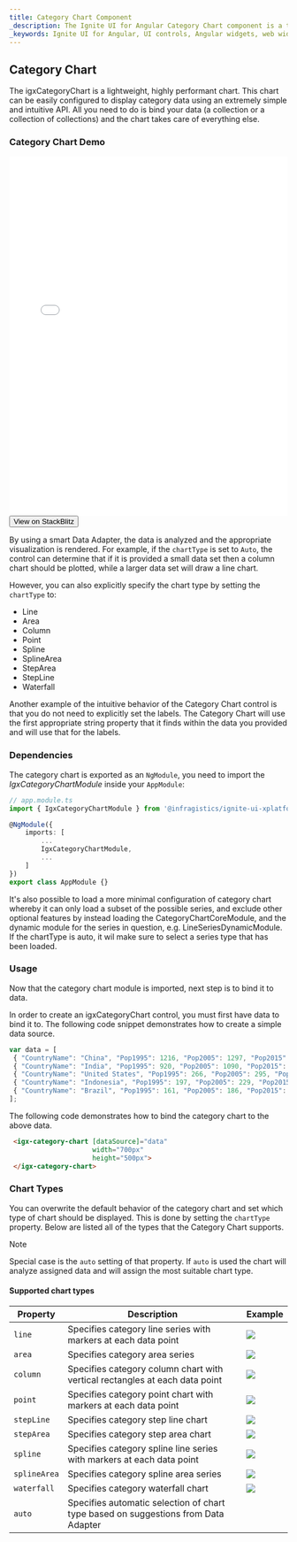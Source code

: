 ```yaml
---
title: Category Chart Component
_description: The Ignite UI for Angular Category Chart component is a touch-enabled, highly performant, lightweight charting control that makes visualizing category data a breeze.
_keywords: Ignite UI for Angular, UI controls, Angular widgets, web widgets, UI widgets, Angular, Native Angular Components Suite, Native Angular Controls, Native Angular Components Library, Angular Chart component, Angular Category Chart component, Angular Chart controls, Angular Category Chart controls, Data Visualization
---
```

## Category Chart 

The igxCategoryChart is a lightweight, highly performant chart. This chart can be easily configured to display category data using an extremely simple and intuitive API. All you need to do is bind your data (a collection or a collection of collections) and the chart takes care of everything else.

### Category Chart Demo

<div class="sample-container" style="height: 650px">
    <iframe id="category-chart-overview-sample-iframe" src='{environment:demosBaseUrl}/category-chart-overview-sample' width="100%" height="100%" seamless frameBorder="0" onload="onSampleIframeContentLoaded(this);"></iframe>
</div>
<div>
    <button data-localize="stackblitz" class="stackblitz-btn"   data-iframe-id="category-chart-overview-sample-iframe" data-demos-base-url="{environment:demosBaseUrl}">View on StackBlitz
    </button>
</div>

<div class="divider--half"></div>

By using a smart Data Adapter, the data is analyzed and the appropriate visualization is rendered. For example, if the `chartType` is set to `Auto`, the control can determine that if it is provided a small data set then a column chart should be plotted, while a larger data set will draw a line chart.

However, you can also explicitly specify the chart type by setting the `chartType` to:
    
- Line
- Area
- Column
- Point
- Spline
- SplineArea
- StepArea
- StepLine
- Waterfall

Another example of the intuitive behavior of the Category Chart control is that you do not need to explicitly set the labels. The Category Chart will use the first appropriate string property that it finds within the data you provided and will use that for the labels.

### Dependencies

The category chart is exported as an `NgModule`, you need to import the _IgxCategoryChartModule_ inside your `AppModule`:

```typescript
// app.module.ts
import { IgxCategoryChartModule } from '@infragistics/ignite-ui-xplatform-for-angular/Debug/ES5/ig-categorychart-module';

@NgModule({
    imports: [
        ...
        IgxCategoryChartModule,
        ...
    ]
})
export class AppModule {}
```

It's also possible to load a more minimal configuration of category chart whereby it can only load a subset of the possible series, and exclude other optional features by instead loading the CategoryChartCoreModule, and the dynamic module for the series in question, e.g. LineSeriesDynamicModule. If the chartType is auto, it wil make sure to select a series type that has been loaded.

<div class="divider--half"></div>

### Usage

Now that the category chart module is imported, next step is to bind it to data.

In order to create an igxCategoryChart control, you must first have data to bind it to. The following code snippet demonstrates how to create a simple data source. 

```typescript
var data = [
 { "CountryName": "China", "Pop1995": 1216, "Pop2005": 1297, "Pop2015": 1361, "Pop2025": 1394 },
 { "CountryName": "India", "Pop1995": 920, "Pop2005": 1090, "Pop2015": 1251, "Pop2025": 1396 },
 { "CountryName": "United States", "Pop1995": 266, "Pop2005": 295, "Pop2015": 322, "Pop2025": 351 },
 { "CountryName": "Indonesia", "Pop1995": 197, "Pop2005": 229, "Pop2015": 256, "Pop2025": 277 },
 { "CountryName": "Brazil", "Pop1995": 161, "Pop2005": 186, "Pop2015": 204, "Pop2025": 218 }
];

```

The following code demonstrates how to bind the category chart to the above data. 

```html 
 <igx-category-chart [dataSource]="data"
                     width="700px"
                     height="500px">
 </igx-category-chart>
```

<div class="divider--half"></div>

### Chart Types

You can overwrite the default behavior of the category chart and set which type of chart should be displayed. This is done by setting the `chartType` property.
Below are listed all of the types that the Category Chart supports.

> [!NOTE]
> Special case is the `auto` setting of that property. If `auto` is used the chart will analyze assigned data and will assign the most suitable chart type.

#### Supported chart types

Property|Description|Example
---|---|---
`line`|Specifies category line series with markers at each data point|![](../images/category_chart_line.png)
`area`|Specifies category area series|![](../images/category_chart_area.png)
`column`|Specifies category column chart with vertical rectangles at each data point|![](../images/category_chart_column.png)
`point`|Specifies category point chart with markers at each data point|![](../images/category_chart_point.png)
`stepLine`|Specifies category step line chart|![](../images/category_chart_stepline.png)
`stepArea`|Specifies category step area chart|![](../images/category_chart_steparea.png)
`spline`|Specifies category spline line series with markers at each data point|![](../images/category_chart_spline.png)
`splineArea`|Specifies category spline area series|![](../images/category_chart_splinearea.png)
`waterfall`|Specifies category waterfall chart|![](../images/category_chart_waterfall.png)
`auto`|Specifies automatic selection of chart type based on suggestions from Data Adapter

